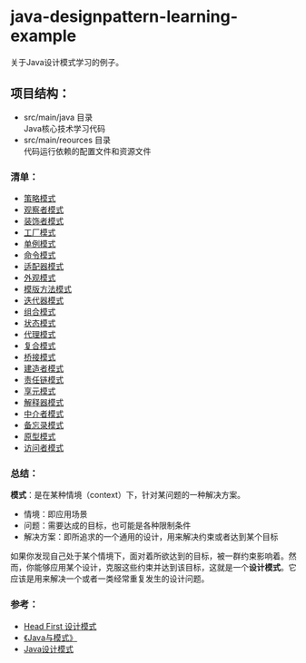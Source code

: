 # java-designpattern-learning-example
关于Java设计模式学习的例子。

## 项目结构：
- src/main/java 目录<br>
Java核心技术学习代码<br>
- src/main/reources 目录<br>
代码运行依赖的配置文件和资源文件

### 清单：
- [策略模式](src/main/java/com/java/designpattern/combining/combining.md)
- [观察者模式](src/main/java/com/java/designpattern/observer/observer.md)
- [装饰者模式](src/main/java/com/java/designpattern/decorator/decorator.md)
- [工厂模式](src/main/java/com/java/designpattern/factory/factory.md)
- [单例模式](src/main/java/com/java/designpattern/singleton/singleton.md)
- [命令模式](src/main/java/com/java/designpattern/command/command.md)
- [适配器模式](src/main/java/com/java/designpattern/adapter/adapter.md)
- [外观模式](src/main/java/com/java/designpattern/facade/facade.md)
- [模版方法模式](src/main/java/com/java/designpattern/templatemethod/templatemethod.md)
- [迭代器模式](src/main/java/com/java/designpattern/iterator/iterator.md)
- [组合模式](src/main/java/com/java/designpattern/composite/composite.md)
- [状态模式](src/main/java/com/java/designpattern/state/state.md)
- [代理模式](src/main/java/com/java/designpattern/proxy/proxy.md)
- [复合模式](src/main/java/com/java/designpattern/compound/compound.md)
- [桥接模式](src/main/java/com/java/designpattern/bridge/bridge.md)
- [建造者模式](src/main/java/com/java/designpattern/builder/builder.md)
- [责任链模式](src/main/java/com/java/designpattern/chain/chain.md)
- [享元模式](src/main/java/com/java/designpattern/flyweight/flyweight.md)
- [解释器模式](src/main/java/com/java/designpattern/interpreter/interpreter.md)
- [中介者模式](src/main/java/com/java/designpattern/mediator/mediator.md)
- [备忘录模式](src/main/java/com/java/designpattern/memento/memento.md)
- [原型模式](src/main/java/com/java/designpattern/prototype/prototype.md)
- [访问者模式](src/main/java/com/java/designpattern/visitor/visitor.md)

### 总结：

>

**模式**：是在某种情境（context）下，针对某问题的一种解决方案。  
  
- 情境：即应用场景
- 问题：需要达成的目标，也可能是各种限制条件
- 解决方案：即所追求的一个通用的设计，用来解决约束或者达到某个目标 
   
> 
如果你发现自己处于某个情境下，面对着所欲达到的目标，被一群约束影响着。然而，你能够应用某个设计，克服这些约束并达到该目标，这就是一个**设计模式**。它应该是用来解决一个或者一类经常重复发生的设计问题。

### 参考：
- [Head First 设计模式](https://book.douban.com/subject/2243615/)
- [《Java与模式》](http://www.cnblogs.com/java-my-life/)
- [Java设计模式](http://blog.csdn.net/jason0539/article/category/3092021)